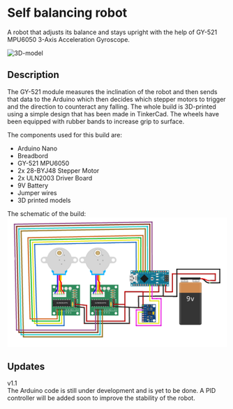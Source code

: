 # Self balancing robot

A robot that adjusts its balance and stays upright with the help of GY-521 MPU6050 3-Axis Acceleration Gyroscope.

![3D-model](https://github.com/AhmadMD16/Self-balancing-robot/blob/main/images/Self-balancing-robot.png)

## Description
The GY-521 module measures the inclination of the robot and then sends that data to the Arduino which then decides which stepper motors to trigger and the direction to counteract any falling. The whole build is 3D-printed using a simple design that has been made in TinkerCad. The wheels have been equipped with rubber bands to increase grip to surface. 

The components used for this build are:

* Arduino Nano
* Breadbord
* GY-521 MPU6050
* 2x 28-BYJ48 Stepper Motor
* 2x ULN2003 Driver Board
* 9V Battery
* Jumper wires
* 3D printed models

The schematic of the build:
![Schematic](https://github.com/AhmadMD16/Self-balancing-robot/blob/main/images/Circuit.png)

## Updates
v1.1
<br/>
The Arduino code is still under development and is yet to be done. A PID controller will be added soon to improve the stability of the robot.

